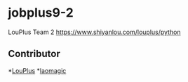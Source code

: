 # jobplus9-2
LouPlus Team 2 https://www.shiyanlou.com/louplus/python

## Contributor

*[LouPlus](https://github.com/LouPlus)
*[laomagic](https://github.com/laomagic)
